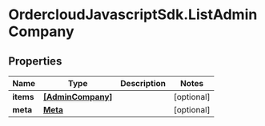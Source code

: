 # OrdercloudJavascriptSdk.ListAdminCompany

## Properties
Name | Type | Description | Notes
------------ | ------------- | ------------- | -------------
**items** | [**[AdminCompany]**](AdminCompany.md) |  | [optional] 
**meta** | [**Meta**](Meta.md) |  | [optional] 


